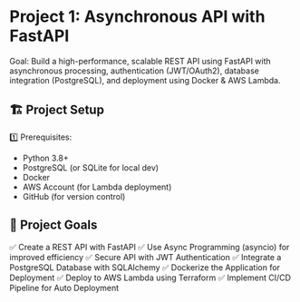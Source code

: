 # Project 1: Asynchronous API with FastAPI
Goal: Build a high-performance, scalable REST API using FastAPI with asynchronous processing, authentication (JWT/OAuth2), database integration (PostgreSQL), and deployment using Docker &amp; AWS Lambda.

## 🏗️ Project Setup
1️⃣ Prerequisites:
- Python 3.8+
- PostgreSQL (or SQLite for local dev)
- Docker
- AWS Account (for Lambda deployment)
- GitHub (for version control)

## 🎯 Project Goals
✅ Create a REST API with FastAPI
✅ Use Async Programming (asyncio) for improved efficiency
✅ Secure API with JWT Authentication
✅ Integrate a PostgreSQL Database with SQLAlchemy
✅ Dockerize the Application for Deployment
✅ Deploy to AWS Lambda using Terraform
✅ Implement CI/CD Pipeline for Auto Deployment
